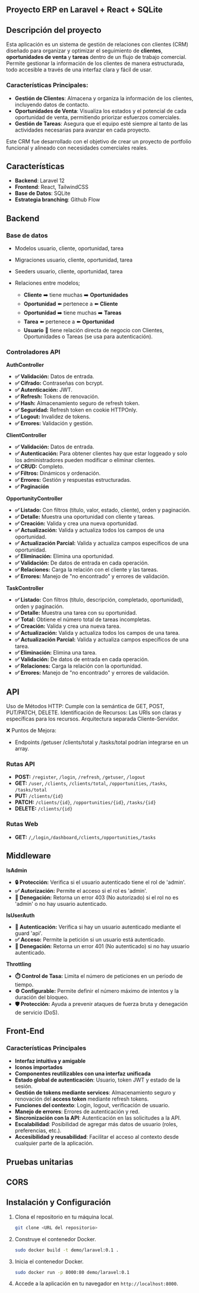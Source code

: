 ## Proyecto ERP en Laravel + React + SQLite

## Descripción del proyecto

Esta aplicación es un sistema de gestión de relaciones con clientes (CRM) diseñado para organizar y optimizar el seguimiento de **clientes**, **oportunidades de venta** y **tareas** dentro de un flujo de trabajo comercial. Permite gestionar la información de los clientes de manera estructurada, todo accesible a través de una interfaz clara y fácil de usar.

### Características Principales:

* **Gestión de Clientes**: Almacena y organiza la información de los clientes, incluyendo datos de contacto.
* **Oportunidades de Venta**: Visualiza los estados y el potencial de cada oportunidad de venta, permitiendo priorizar esfuerzos comerciales.
* **Gestión de Tareas**: Asegura que el equipo esté siempre al tanto de las actividades necesarias para avanzar en cada proyecto.

Este CRM fue desarrollado con el objetivo de crear un proyecto de portfolio funcional y alineado con necesidades comerciales reales.

## Características

* **Backend**: Laravel 12
* **Frontend**: React, TailwindCSS
* **Base de Datos**: SQLite
* **Estrategia branching**: Github Flow

## Backend

### Base de datos

* Modelos usuario, cliente, oportunidad, tarea
* Migraciones usuario, cliente, oportunidad, tarea
* Seeders usuario, cliente, oportunidad, tarea
* Relaciones entre modelos;

  * **Cliente** ➡️ tiene muchas ➡️ **Oportunidades**
  * **Oportunidad** ⬅️ pertenece a ⬅️ **Cliente**
  * **Oportunidad** ➡️ tiene muchas ➡️ **Tareas**
  * **Tarea** ⬅️ pertenece a ⬅️ **Oportunidad**
  * **Usuario** 🚫 tiene relación directa de negocio con Clientes, Oportunidades o Tareas (se usa para autenticación).

### Controladores API

**AuthController**

* **✅ Validación:** Datos de entrada.
* **✅ Cifrado:** Contraseñas con bcrypt.
* **✅ Autenticación:** JWT.
* **✅ Refresh:** Tokens de renovación.
* **✅ Hash:** Almacenamiento seguro de refresh token.
* **✅ Seguridad:** Refresh token en cookie HTTPOnly.
* **✅ Logout:** Invalidez de tokens.
* **✅ Errores:** Validación y gestión.

**ClientController**

* **✅ Validación:** Datos de entrada.
* **✅ Autenticación:** Para obtener clientes hay que estar loggeado y solo los administradores pueden modificar o eliminar clientes.
* **✅ CRUD:** Completo.
* **✅ Filtros:** Dinámicos y ordenación.
* **✅ Errores:** Gestión y respuestas estructuradas.
* **✅ Paginación**

**OpportunityController**

* **✅ Listado:** Con filtros (título, valor, estado, cliente), orden y paginación.
* **✅ Detalle:** Muestra una oportunidad con cliente y tareas.
* **✅ Creación:** Valida y crea una nueva oportunidad.
* **✅ Actualización:** Valida y actualiza todos los campos de una oportunidad.
* **✅ Actualización Parcial:** Valida y actualiza campos específicos de una oportunidad.
* **✅ Eliminación:** Elimina una oportunidad.
* **✅ Validación:** De datos de entrada en cada operación.
* **✅ Relaciones:** Carga la relación con el cliente y las tareas.
* **✅ Errores:** Manejo de "no encontrado" y errores de validación.

**TaskController**

* **✅ Listado:** Con filtros (título, descripción, completado, oportunidad), orden y paginación.
* **✅ Detalle:** Muestra una tarea con su oportunidad.
* **✅ Total:** Obtiene el número total de tareas incompletas.
* **✅ Creación:** Valida y crea una nueva tarea.
* **✅ Actualización:** Valida y actualiza todos los campos de una tarea.
* **✅ Actualización Parcial:** Valida y actualiza campos específicos de una tarea.
* **✅ Eliminación:** Elimina una tarea.
* **✅ Validación:** De datos de entrada en cada operación.
* **✅ Relaciones:** Carga la relación con la oportunidad.
* **✅ Errores:** Manejo de "no encontrado" y errores de validación.

## API

Uso de Métodos HTTP: Cumple con la semántica de GET, POST, PUT/PATCH, DELETE.
Identificación de Recursos: Las URIs son claras y específicas para los recursos.
Arquitectura separada Cliente-Servidor.

❌ Puntos de Mejora:

* Endpoints /getuser /clients/total y /tasks/total podrían integrarse en un array.

### Rutas API

* **POST:** `/register`, `/login`, `/refresh`, `/getuser`, `/logout`
* **GET:** `/user`, `/clients`, `/clients/total`, `/opportunities`, `/tasks`, `/tasks/total`
* **PUT:** `/clients/{id}`
* **PATCH:** `/clients/{id}`, `/opportunities/{id}`, `/tasks/{id}`
* **DELETE:** `/clients/{id}`

### Rutas Web

* **GET:** `/`,`/login`,`/dashboard`,`/clients`,`/opportunities`,`/tasks`

## Middleware

**IsAdmin**

* **🔒 Protección:** Verifica si el usuario autenticado tiene el rol de 'admin'.
* **✅ Autorización:** Permite el acceso si el rol es 'admin'.
* **🚫 Denegación:** Retorna un error 403 (No autorizado) si el rol no es 'admin' o no hay usuario autenticado.

**IsUserAuth**

* **🔑 Autenticación:** Verifica si hay un usuario autenticado mediante el guard 'api'.
* **✅ Acceso:** Permite la petición si un usuario está autenticado.
* **🚫 Denegación:** Retorna un error 401 (No autenticado) si no hay usuario autenticado.

**Throttling**

* **⏱️ Control de Tasa:** Limita el número de peticiones en un periodo de tiempo.
* **⚙️ Configurable:** Permite definir el número máximo de intentos y la duración del bloqueo.
* **🛡️ Protección:** Ayuda a prevenir ataques de fuerza bruta y denegación de servicio (DoS).

## Front-End

### Características Principales

* **Interfaz intuitiva y amigable**
* **Iconos importados**
* **Componentes reutilizables con una interfaz unificada**
* **Estado global de autenticación**: Usuario, token JWT y estado de la sesión.
* **Gestión de tokens mediante services**: Almacenamiento seguro y renovación del **access token** mediante refresh tokens.
* **Funciones del contexto**: Login, logout, verificación de usuario.
* **Manejo de errores**: Errores de autenticación y red.
* **Sincronización con la API**: Autenticación en las solicitudes a la API.
* **Escalabilidad**: Posibilidad de agregar más datos de usuario (roles, preferencias, etc.).
* **Accesibilidad y reusabilidad**: Facilitar el acceso al contexto desde cualquier parte de la aplicación.

## Pruebas unitarias

## CORS

## Instalación y Configuración

1. Clona el repositorio en tu máquina local.

   ```bash
   git clone <URL del repositorio>
   ```

2. Construye el contenedor Docker.

   ```bash
   sudo docker build -t demo/laravel:0.1 .
   ```

3. Inicia el contenedor Docker.

   ```bash
   sudo docker run -p 8000:80 demo/laravel:0.1
   ```

4. Accede a la aplicación en tu navegador en `http://localhost:8000`.

